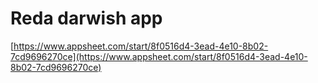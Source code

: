 # Reda darwish app

[https://www.appsheet.com/start/8f0516d4-3ead-4e10-8b02-7cd9696270ce](https://www.appsheet.com/start/8f0516d4-3ead-4e10-8b02-7cd9696270ce)
